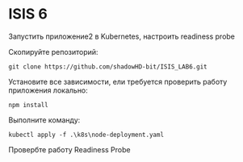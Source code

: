 # ISIS 6
Запустить приложение2 в Kubernetes, настроить readiness probe

Скопируйте репозиторий:
```
git clone https://github.com/shadowHD-bit/ISIS_LAB6.git
```


Установите все зависимости, ели требуется проверить работу приложения локально:
```
npm install
```

Выполните команду:
```
kubectl apply -f .\k8s\node-deployment.yaml
```

Провербте работу Readiness Probe